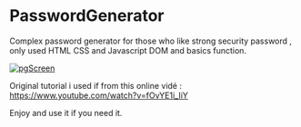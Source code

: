 # PasswordGenerator
Complex password generator for those who like strong security password , only used HTML CSS and Javascript DOM and basics function.


<a href="https://ibb.co/ZB3FcpM"><img src="https://i.ibb.co/tqSvYTJ/pgScreen.png" alt="pgScreen" border="0"></a>

Original tutorial i used if from this online vidé : https://www.youtube.com/watch?v=fOvYE1i_IiY

Enjoy and use it if you need it.


